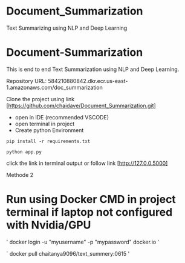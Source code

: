 # Document_Summarization
Text Summarizing using NLP and Deep Learning

# Document-Summarization
This is end to end Text Summarization using NLP and Deep Learning.

Repository URL: 584210880842.dkr.ecr.us-east-1.amazonaws.com/doc_summarization


Clone the project using link [https://github.com/chaidave/Document_Summarization.git]
* open in IDE (recommended VSCODE)
* open terminal in project
* Create python Environment

`
pip install -r requirements.txt
`

`
python app.py
`
 
click the link in terminal output
or
follow link [http://127.0.0.5000]



Methode 2


# Run using Docker CMD in project terminal if laptop not configured with Nvidia/GPU 

'
docker login -u "myusername" -p "mypassword" docker.io
'

`
docker pull chaitanya9096/text_summery:0615
'
